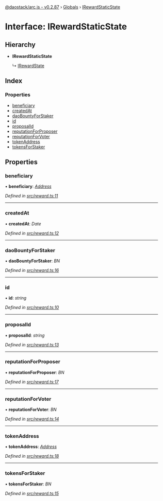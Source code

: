 [@daostack/arc.js - v0.2.87](../README.md) › [Globals](../globals.md) › [IRewardStaticState](irewardstaticstate.md)

# Interface: IRewardStaticState

## Hierarchy

* **IRewardStaticState**

  ↳ [IRewardState](irewardstate.md)

## Index

### Properties

* [beneficiary](irewardstaticstate.md#beneficiary)
* [createdAt](irewardstaticstate.md#createdat)
* [daoBountyForStaker](irewardstaticstate.md#daobountyforstaker)
* [id](irewardstaticstate.md#id)
* [proposalId](irewardstaticstate.md#proposalid)
* [reputationForProposer](irewardstaticstate.md#reputationforproposer)
* [reputationForVoter](irewardstaticstate.md#reputationforvoter)
* [tokenAddress](irewardstaticstate.md#tokenaddress)
* [tokensForStaker](irewardstaticstate.md#tokensforstaker)

## Properties

###  beneficiary

• **beneficiary**: *[Address](../globals.md#address)*

*Defined in [src/reward.ts:11](https://github.com/daostack/alchemy-monorepo/blob/6a18bc5/packages/arc.js/src/reward.ts#L11)*

___

###  createdAt

• **createdAt**: *Date*

*Defined in [src/reward.ts:12](https://github.com/daostack/alchemy-monorepo/blob/6a18bc5/packages/arc.js/src/reward.ts#L12)*

___

###  daoBountyForStaker

• **daoBountyForStaker**: *BN*

*Defined in [src/reward.ts:16](https://github.com/daostack/alchemy-monorepo/blob/6a18bc5/packages/arc.js/src/reward.ts#L16)*

___

###  id

• **id**: *string*

*Defined in [src/reward.ts:10](https://github.com/daostack/alchemy-monorepo/blob/6a18bc5/packages/arc.js/src/reward.ts#L10)*

___

###  proposalId

• **proposalId**: *string*

*Defined in [src/reward.ts:13](https://github.com/daostack/alchemy-monorepo/blob/6a18bc5/packages/arc.js/src/reward.ts#L13)*

___

###  reputationForProposer

• **reputationForProposer**: *BN*

*Defined in [src/reward.ts:17](https://github.com/daostack/alchemy-monorepo/blob/6a18bc5/packages/arc.js/src/reward.ts#L17)*

___

###  reputationForVoter

• **reputationForVoter**: *BN*

*Defined in [src/reward.ts:14](https://github.com/daostack/alchemy-monorepo/blob/6a18bc5/packages/arc.js/src/reward.ts#L14)*

___

###  tokenAddress

• **tokenAddress**: *[Address](../globals.md#address)*

*Defined in [src/reward.ts:18](https://github.com/daostack/alchemy-monorepo/blob/6a18bc5/packages/arc.js/src/reward.ts#L18)*

___

###  tokensForStaker

• **tokensForStaker**: *BN*

*Defined in [src/reward.ts:15](https://github.com/daostack/alchemy-monorepo/blob/6a18bc5/packages/arc.js/src/reward.ts#L15)*
